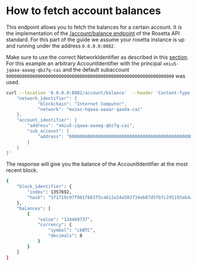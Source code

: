 # How to fetch account balances
This endpoint allows you to fetch the balances for a certain account. It is the implementation of the [/account/balance endpoint](https://www.rosetta-api.org/docs/AccountApi.html#accountbalance) of the Rosetta API standard. 
For this part of the guide we assume your rosetta instance is up and running under the address `0.0.0.0:8082`.

Make sure to use the correct NetworkIdentifier as described in this [section](/docs/developer-docs/defi/rosetta/icrc_rosetta/data_api/network.md). For this example an arbitrary AccountIdentifier with the principal `xmiu5-jqaaa-aaaag-qbz7q-cai` and the default subaccount `0000000000000000000000000000000000000000000000000000000000000000` was used. 

```bash
curl --location '0.0.0.0:8082/account/balance'  --header 'Content-Type: application/json' --data '{
    "network_identifier": {
            "blockchain": "Internet Computer",
            "network": "mxzaz-hqaaa-aaaar-qaada-cai"
    },
    "account_identifier": {
        "address": "xmiu5-jqaaa-aaaag-qbz7q-cai",
        "sub_account": {
            "address": "0000000000000000000000000000000000000000000000000000000000000000"
        }
    }
}'
```

The response will give you the balance of the AccountIdentifier at the most recent block.

```bash
{
    "block_identifier": {
        "index": 1357692,
        "hash": "5f1719c97f981f663f5ca612a24a503734eb87d5fbfc295193ab4a29ae139f3f"
    },
    "balances": [
        {
            "value": "134469737",
            "currency": {
                "symbol": "ckBTC",
                "decimals": 8
            }
        }
    ]
}
```